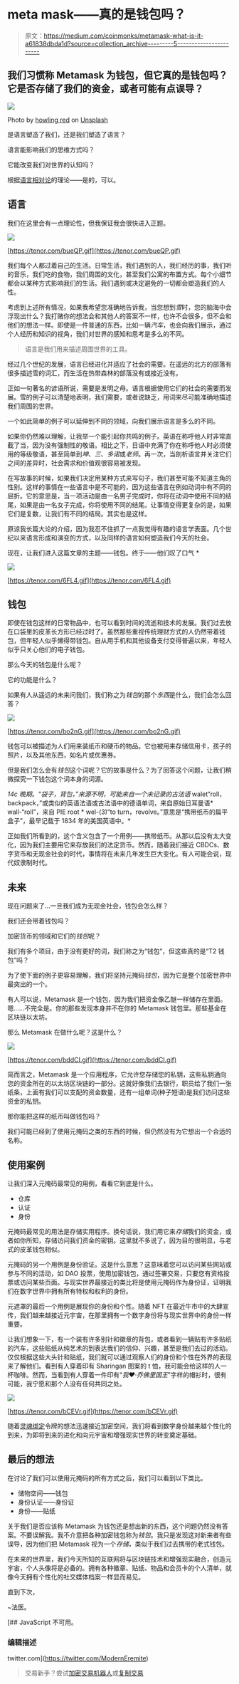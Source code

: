 # meta mask——真的是钱包吗？

> 原文：<https://medium.com/coinmonks/metamask-what-is-it-a61838dbda1d?source=collection_archive---------5----------------------->

## 我们习惯称 Metamask 为钱包，但它真的是钱包吗？它是否存储了我们的资金，或者可能有点误导？

![](img/1b3f858e70931f0cd455bd5374f7e0d7.png)

Photo by [howling red](https://unsplash.com/@howlingred70?utm_source=medium&utm_medium=referral) on [Unsplash](https://unsplash.com?utm_source=medium&utm_medium=referral)

是语言塑造了我们，还是我们塑造了语言？

语言能影响我们的思维方式吗？

它能改变我们对世界的认知吗？

根据[语言相对论](https://www.simplypsychology.org/sapir-whorf-hypothesis.html)的理论——是的，可以。

## 语言

我们在这里会有一点理论性，但我保证我会很快进入正题。

![](img/77363276e947776b861e94a2b6f8f1eb.png)

[https://tenor.com/bueQP.gif](https://tenor.com/bueQP.gif)

我们每个人都过着自己的生活。日常生活，我们遇到的人，我们经历的事，我们听的音乐，我们吃的食物，我们周围的文化，甚至我们公寓的布置方式。每个小细节都会以某种方式影响我们的生活。我们遇到或决定避免的一切都会塑造我们的人性。

考虑到上述所有情况，如果我希望您准确地告诉我，当您想到*雪*时，您的脑海中会浮现出什么？我打赌你的想法会和其他人的答案不一样，也许不会很多，但不会和他们的想法一样。即使是一件普通的东西，比如一辆*汽车*，也会向我们展示，通过个人经历和知识的视角，我们对世界的感知和思考是多么的不同。

> 语言是我们用来描述周围世界的工具。

经过几个世纪的发展，语言已经进化并适应了社会的需要。在遥远的北方的部落有很多描述雪的词汇，而生活在热带森林的部落没有或接近没有。

正如一句著名的谚语所说，需要是发明之母。语言根据使用它们的社会的需要而发展。雪的例子可以清楚地表明，我们需要，或者说缺乏，用词来尽可能准确地描述我们周围的世界。

一个如此简单的例子可以延伸到不同的领域，向我们展示语言是多么的不同。

如果你仍然难以理解，让我举一个能引起你共鸣的例子。英语在称呼他人时非常直截了当，因为没有强制性的敬语。相比之下，日语中充满了你在称呼他人时必须使用的等级敬语，甚至简单到*坤*、*三*、*多诺*或*老师*。再一次，当剖析语言并关注它们之间的差异时，社会需求和价值观很容易被发现。

在写故事的时候，如果我们决定用某种方式来写句子，我们甚至可能不知道主角的性别。这样的事情在一些语言中是不可能的，因为这些语言在例如动词中有不同的屈折。它的意思是，当一项活动是由一名男子完成时，你将在动词中使用不同的结尾，如果是由一名女子完成，你将使用不同的结尾。让事情变得更复杂的是，如果它们是复数，让我们有不同的结局。其实也是这样。

原谅我长篇大论的介绍，因为我忍不住抓了一点我觉得有趣的语言学表面。几个世纪以来语言形成和演变的方式，以及同样的语言如何塑造我们今天的社会。

现在，让我们进入这篇文章的主题——钱包。终于——他们叹了口气 *

![](img/8f2681fa28ab0772768d8ae8b793054b.png)

[https://tenor.com/6FL4.gif](https://tenor.com/6FL4.gif)

## 钱包

即使在钱包这样的日常物品中，也可以看到时间的流逝和技术的发展。我们过去放在口袋里的皮革长方形已经过时了。虽然那些重视传统理财方式的人仍然带着钱包，但年轻人似乎懒得带钱包。自从用手机和其他设备支付变得普遍以来，年轻人似乎只关心他们的电子钱包。

那么今天的钱包是什么呢？

它的功能是什么？

如果有人从遥远的未来问我们，我们称之为*钱包*的那个*东西*是什么，我们会怎么回答？

![](img/7170dcc4326a79e5e984e8c5d9b3c374.png)

[https://tenor.com/bo2nG.gif](https://tenor.com/bo2nG.gif)

钱包可以被描述为人们用来装纸币和硬币的物品。它也被用来存储信用卡，孩子的照片，以及其他东西，如名片或优惠券。

但是我们怎么会有*钱包*这个词呢？它的故事是什么？为了回答这个问题，让我们稍微探究一下钱包这个词本身的词源。

*14c 晚期。“袋子，背包，”来源不明，可能来自一个未记录的古法语* walet“roll，backpack，”或类似的英语法语或古法语中的德语单词，来自原始日耳曼语* wall-“roll”，来自 PIE root * wel-(3)“to turn，revolve。”意思是“携带纸币的扁平盒子”，最早记载于 1834 年的美国英语中。*

正如我们所看到的，这个含义包含了一个用例——携带纸币。从那以后没有太大变化，因为我们主要用它来存放我们的法定货币。然而，随着我们接近 CBDCs、数字货币和无现金社会的时代，事情将在未来几年发生巨大变化。有人可能会说，现代奴隶制时代。

## 未来

现在问题来了…一旦我们成为无现金社会，钱包会怎么样？

我们还会带着钱包吗？

加密货币的领域和它们的*钱包*呢？

我们有多个项目，由于没有更好的词，我们称之为“钱包”，但这些真的是“T2 钱包”吗？

为了使下面的例子更容易理解，我们将坚持元掩码*钱包*，因为它是整个加密世界中最突出的一个。

有人可以说，Metamask 是一个钱包，因为我们把资金像乙醚一样储存在里面。嗯……不完全是。你的那些发现本身并不在你的 Metamask 钱包里。那些基金在区块链以太坊。

那么 Metamask 在做什么呢？这是什么？

![](img/8f58b1d0805ecedb5f8e2ffcaf8a5689.png)

[https://tenor.com/bddCI.gif](https://tenor.com/bddCI.gif)

简而言之，Metamask 是一个应用程序，它允许您存储您的私钥，这些私钥通向您的资金所在的以太坊区块链的一部分。这就好像我们去银行，职员给了我们一张纸条，上面有我们可以支配的资金数量，还有一组单词(种子短语)是我们访问这些资金的私钥。

那你能把这样的纸币叫做钱包吗？

我们可能已经到了使用元掩码之类的东西的时候，但仍然没有为它想出一个合适的名称。

## 使用案例

让我们深入元掩码最常见的用例，看看它到底是什么。

*   仓库
*   认证
*   身份

元掩码最常见的用法是存储实用程序。换句话说，我们用它来*存储*我们的资金，或者如你所知，存储访问我们资金的密钥。这里就不多说了，因为目的很明显，与老式的皮革钱包相似。

元掩码的另一个用例是身份验证。这是什么意思？这意味着您可以访问某些网站或参与不同的活动，如 DAO 投票，使用加密钱包，通过签署交易，只要您有资格投票或访问某些页面。与现实世界最接近的类比将是使用元掩码作为身份证，证明我们在数字世界中拥有所有特权和权利的身份。

元遮罩的最后一个用例是展现你的身份和个性。随着 NFT 在最近牛市中的大肆宣传，我们越来越接近元宇宙，在那里拥有一个数字身份将与现实世界中的身份一样重要。

让我们想象一下，有一个装有许多别针和徽章的背包，或者看到一辆贴有许多贴纸的汽车，这些贴纸从纯艺术的到表达我们的信仰、兴趣，甚至是我们去过的活动。仅仅根据这些大头针和贴纸，我们就可以通过观察人们的身份和个性在外界的表现来了解他们。看到有人穿着印有 Sharingan 图案的 t 恤，我可能会给这样的人一杯咖啡。然而，当看到有人穿着一件印有“*我❤·乔佛里国王*”字样的帽衫时，很有可能，我宁愿和那个人没有任何共同之处。

![](img/ffa4023f034a596d4e997fe675666819.png)

[https://tenor.com/bCEVr.gif](https://tenor.com/bCEVr.gif)

随着[灵魂绑定](https://vitalik.ca/general/2022/01/26/soulbound.html)令牌的想法迅速接近加密空间，我们将看到数字身份越来越个性化的到来，为即将到来的进化和向元宇宙和增强现实世界的转变奠定基础。

## 最后的想法

在讨论了我们可以使用元掩码的所有方式之后，我们可以看到以下类比。

*   储物空间——钱包
*   身份认证——身份证
*   身份——贴纸

关于我们是否应该称 Metamask 为钱包还是想出新的东西，这个问题仍然没有答案。不要误解我。我不介意把各种加密钱包称为*钱包*。我只是发现这对新来者有些误导，因为他们把 Metamask 视为一个*存储*，类似于我们过去携带的老式钱包。

在未来的世界里，我们今天所知的互联网将与区块链技术和增强现实融合，创造元宇宙，个人头像将是必备的。拥有各种徽章、贴纸、物品和会员卡的个人清单，就像今天拥有个性化的社交媒体档案一样显而易见。

直到下次，

~法医。

[](https://twitter.com/ModernEremite) [## JavaScript 不可用。

### 编辑描述

twitter.com](https://twitter.com/ModernEremite) 

> 交易新手？尝试[加密交易机器人](/coinmonks/crypto-trading-bot-c2ffce8acb2a)或[复制交易](/coinmonks/top-10-crypto-copy-trading-platforms-for-beginners-d0c37c7d698c)